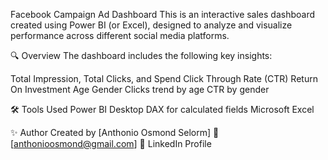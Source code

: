Facebook Campaign Ad Dashboard
This is an interactive sales dashboard created using Power BI (or Excel), designed to analyze and visualize performance across different social media platforms.

🔍 Overview
The dashboard includes the following key insights:

Total Impression, Total Clicks, and Spend
Click Through Rate (CTR)
Return On Investment
Age
Gender
Clicks trend by age
CTR by gender

🛠️ Tools Used
Power BI Desktop
DAX for calculated fields
Microsoft Excel

✨ Author
Created by [Anthonio Osmond Selorm]
📧 [anthonioosmond@gmail.com]
🔗 LinkedIn Profile
